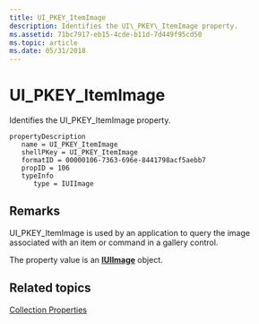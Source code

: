 ```yaml
---
title: UI_PKEY_ItemImage
description: Identifies the UI\_PKEY\_ItemImage property.
ms.assetid: 71bc7917-eb15-4cde-b11d-7d449f95cd50
ms.topic: article
ms.date: 05/31/2018
---
```


# UI\_PKEY\_ItemImage

Identifies the UI\_PKEY\_ItemImage property.

```
propertyDescription
   name = UI_PKEY_ItemImage
   shellPKey = UI_PKEY_ItemImage
   formatID = 00000106-7363-696e-8441798acf5aebb7
   propID = 106
   typeInfo
      type = IUIImage
```

## Remarks

UI\_PKEY\_ItemImage is used by an application to query the image associated with an item or command in a gallery control.

The property value is an [**IUIImage**](https://docs.microsoft.com/windows/desktop/api/uiribbon/nn-uiribbon-iuiimage) object.

## Related topics

<dl> <dt>

[Collection Properties](windowsribbon-reference-properties-collection.md)
</dt> </dl>

 

 





